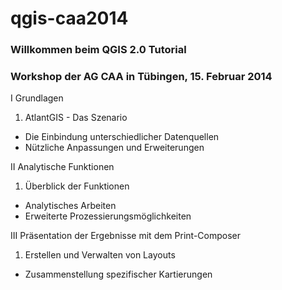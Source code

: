 qgis-caa2014
============

### Willkommen beim QGIS 2.0 Tutorial
### Workshop der AG CAA in Tübingen, 15. Februar 2014

I Grundlagen
  1. AtlantGIS - Das Szenario
  * Die Einbindung unterschiedlicher Datenquellen
  * Nützliche Anpassungen und Erweiterungen  

II Analytische Funktionen
  1. Überblick der Funktionen
  * Analytisches Arbeiten
  * Erweiterte Prozessierungsmöglichkeiten  
    
III Präsentation der Ergebnisse mit dem Print-Composer
  1. Erstellen und Verwalten von Layouts
  * Zusammenstellung spezifischer Kartierungen  
